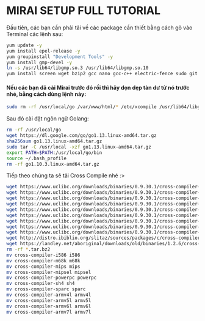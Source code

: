 
# MIRAI SETUP FULL TUTORIAL

Đầu tiên, các bạn cần phải tải về các package cần thiết bằng cách gõ vào Terminal các lệnh sau:

```bash
yum update -y
yum install epel-release -y
yum groupinstall "Development Tools" -y
yum install gmp-devel -y
ln -s /usr/lib64/libgmp.so.3 /usr/lib64/libgmp.so.10
yum install screen wget bzip2 gcc nano gcc-c++ electric-fence sudo git libc6-dev httpd xinetd tftpd tftp-server mysql-client mysql-server gcc glibc-static -y
```

#### Nếu các bạn đã cài Mirai trước đó rồi thì hãy dọn dẹp tàn dư từ nó trước nhé, bằng cách dùng lệnh này:

```bash
sudo rm -rf /usr/local/go /var/www/html/* /etc/xcompile /usr/lib64/libgmp.so.10
```

Sau đó cài đặt ngôn ngữ Golang:

```bash
rm -rf /usr/local/go 
wget https://dl.google.com/go/go1.13.linux-amd64.tar.gz
sha256sum go1.13.linux-amd64.tar.gz
sudo tar -C /usr/local -xzf go1.13.linux-amd64.tar.gz
export PATH=$PATH:/usr/local/go/bin
source ~/.bash_profile
rm -rf go1.10.3.linux-amd64.tar.gz
```

Tiếp theo chúng ta sẽ tải Cross Compile nhé :>

```bash
wget https://www.uclibc.org/downloads/binaries/0.9.30.1/cross-compiler-i586.tar.bz2
wget https://www.uclibc.org/downloads/binaries/0.9.30.1/cross-compiler-m68k.tar.bz2
wget https://www.uclibc.org/downloads/binaries/0.9.30.1/cross-compiler-mips.tar.bz2
wget https://www.uclibc.org/downloads/binaries/0.9.30.1/cross-compiler-mipsel.tar.bz2
wget https://www.uclibc.org/downloads/binaries/0.9.30.1/cross-compiler-powerpc.tar.bz2
wget https://www.uclibc.org/downloads/binaries/0.9.30.1/cross-compiler-sh4.tar.bz2
wget https://www.uclibc.org/downloads/binaries/0.9.30.1/cross-compiler-sparc.tar.bz2
wget https://www.uclibc.org/downloads/binaries/0.9.30.1/cross-compiler-armv4l.tar.bz2
wget https://www.uclibc.org/downloads/binaries/0.9.30.1/cross-compiler-armv5l.tar.bz2
wget http://distro.ibiblio.org/slitaz/sources/packages/c/cross-compiler-armv6l.tar.bz2
wget https://landley.net/aboriginal/downloads/old/binaries/1.2.6/cross-compiler-armv7l.tar.bz2
rm -rf *.tar.bz2
mv cross-compiler-i586 i586
mv cross-compiler-m68k m68k
mv cross-compiler-mips mips
mv cross-compiler-mipsel mipsel
mv cross-compiler-powerpc powerpc
mv cross-compiler-sh4 sh4
mv cross-compiler-sparc sparc
mv cross-compiler-armv4l armv4l
mv cross-compiler-armv5l armv5l
mv cross-compiler-armv6l armv6l
mv cross-compiler-armv7l armv7l
```

